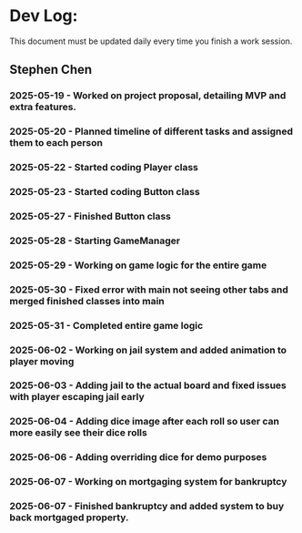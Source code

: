 # Dev Log:

This document must be updated daily every time you finish a work session.

## Stephen Chen

### 2025-05-19 - Worked on project proposal, detailing MVP and extra features.

### 2025-05-20 - Planned timeline of different tasks and assigned them to each person

### 2025-05-22 - Started coding Player class

### 2025-05-23 - Started coding Button class

### 2025-05-27 - Finished Button class

### 2025-05-28 - Starting GameManager

### 2025-05-29 - Working on game logic for the entire game

### 2025-05-30 - Fixed error with main not seeing other tabs and merged finished classes into main

### 2025-05-31 - Completed entire game logic 

### 2025-06-02 - Working on jail system and added animation to player moving

### 2025-06-03 - Adding jail to the actual board and fixed issues with player escaping jail early

### 2025-06-04 - Adding dice image after each roll so user can more easily see their dice rolls

### 2025-06-06 - Adding overriding dice for demo purposes

### 2025-06-07 - Working on mortgaging system for bankruptcy

### 2025-06-07 - Finished bankruptcy and added system to buy back mortgaged property. 



